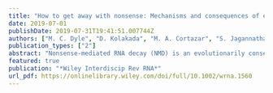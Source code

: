 ```yaml
---
title: "How to get away with nonsense: Mechanisms and consequences of escape from nonsense-mediated RNA decay"
date: 2019-07-01
publishDate: 2019-07-31T19:41:51.007744Z
authors: ["M. C. Dyle", "D. Kolakada", "M. A. Cortazar", "S. Jagannathan"]
publication_types: ["2"]
abstract: "Nonsense-mediated RNA decay (NMD) is an evolutionarily conserved RNA quality control process that serves both as a mechanism to eliminate aberrant transcripts carrying premature stop codons, and to regulate expression of some normal transcripts. For a quality control process, NMD exhibits surprising variability in its efficiency across transcripts, cells, tissues, and individuals in both physiological and pathological contexts. Whether an aberrant RNA is spared or degraded, and by what mechanism, could determine the phenotypic outcome of a disease-causing mutation. Hence, understanding the variability in NMD is not only important for clinical interpretation of genetic variants but also may provide clues to identify novel therapeutic approaches to counter genetic disorders caused by nonsense mutations. Here, we discuss the current knowledge of NMD variability and the mechanisms that allow certain transcripts to escape NMD despite the presence of NMD-inducing features. This article is categorized under: RNA Turnover and Surveillance > Turnover/Surveillance Mechanisms RNA in Disease and Development > RNA in Disease RNA Turnover and Surveillance > Regulation of RNA Stability."
featured: true
publication: "*Wiley Interdiscip Rev RNA*"
url_pdf: https://onlinelibrary.wiley.com/doi/full/10.1002/wrna.1560
---
```


